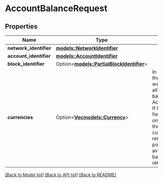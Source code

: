 # AccountBalanceRequest

## Properties

| Name                   | Type                                                                    | Description                                                                                                                                                                                                                                                       | Notes      |
| ---------------------- | ----------------------------------------------------------------------- | ----------------------------------------------------------------------------------------------------------------------------------------------------------------------------------------------------------------------------------------------------------------- | ---------- |
| **network_identifier** | [**models::NetworkIdentifier**](NetworkIdentifier.md)                   |                                                                                                                                                                                                                                                                   |            |
| **account_identifier** | [**models::AccountIdentifier**](AccountIdentifier.md)                   |                                                                                                                                                                                                                                                                   |            |
| **block_identifier**   | Option<[**models::PartialBlockIdentifier**](PartialBlockIdentifier.md)> |                                                                                                                                                                                                                                                                   | [optional] |
| **currencies**         | Option<[**Vec<models::Currency>**](Currency.md)>                        | In some cases, the caller may not want to retrieve all available balances for an AccountIdentifier. If the currencies field is populated, only balances for the specified currencies will be returned. If not populated, all available balances will be returned. | [optional] |

[[Back to Model list]](../README.md#documentation-for-models)
[[Back to API list]](../README.md#documentation-for-api-endpoints) [[Back to README]](../README.md)
